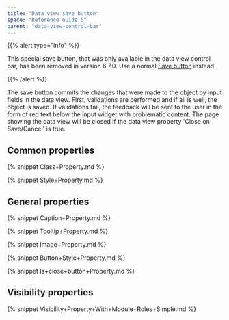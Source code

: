 ```yaml
---
title: "Data view save button"
space: "Reference Guide 6"
parent: "data-view-control-bar"
---
```



{{% alert type="info" %}}

This special save button, that was only available in the data view control bar, has been removed in version 6.7.0. Use a normal [Save button](save-button) instead.

{{% /alert %}}

The save button commits the changes that were made to the object by input fields in the data view. First, validations are performed and if all is well, the object is saved. If validations fail, the feedback will be sent to the user in the form of red text below the input widget with problematic content. The page showing the data view will be closed if the data view property 'Close on Save/Cancel' is true.

## Common properties

{% snippet Class+Property.md %}

{% snippet Style+Property.md %}

## General properties

{% snippet Caption+Property.md %}

{% snippet Tooltip+Property.md %}

{% snippet Image+Property.md %}

{% snippet Button+Style+Property.md %}

{% snippet Is+close+button+Property.md %}

## Visibility properties

{% snippet Visibility+Property+With+Module+Roles+Simple.md %}

